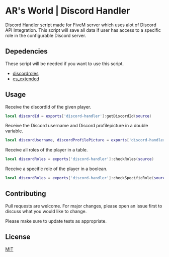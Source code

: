 # AR's World | Discord Handler

Discord Handler script made for FiveM server which uses alot of Discord API Integration.
This script will save all data if user has access to a specific role in the configurable Discord server.

## Depedencies

These script will be needed if you want to use this script.
- [discordroles](https://github.com/logan-mcgee/discordroles)
- [es_extended](https://github.com/esx-framework/esx_core)

## Usage

Receive the discordId of the given player.
```lua
local discordId = exports['discord-handler']:getDiscordId(source)
```

Receive the Discord username and Discord profilepicture in a double variable.
```lua
local discordUsername, discordProfilePicture = exports['discord-handler']:getPlayerDiscordData(source)
```

Receive all roles of the player in a table.
```lua
local discordRoles = exports['discord-handler']:checkRoles(source)
```

Receive a specific role of the player in a boolean.
```lua
local discordRoles = exports['discord-handler']:checkSpecificRole(source)
```

## Contributing

Pull requests are welcome. For major changes, please open an issue first
to discuss what you would like to change.

Please make sure to update tests as appropriate.

## License

[MIT](https://choosealicense.com/licenses/mit/)